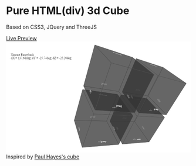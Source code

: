 # Pure HTML(div) 3d Cube
<p>Based on CSS3, JQuery and ThreeJS</p>
<a href="http://htmlpreview.github.io/?https://github.com/ant2012/Cube/blob/master/web/cube.html">Live Preview<br/>
<img src="https://raw.githubusercontent.com/ant2012/Cube/master/web/img/splash.png">
</a><br/>
Inspired by <a href="https://github.com/fofr/paulrhayes.com-experiments/tree/master/cube-3d/">Paul Hayes's cube</a><br/>
